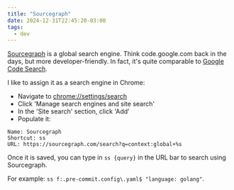 ```yaml
---
title: "Sourcegraph"
date: 2024-12-31T22:45:20-03:00
tags:
  - dev
---
```


[Sourcegraph](https://sourcegraph.com/) is a global search engine.
Think code.google.com back in the days, but more developer-friendly.
In fact, it's quite comparable to [Google Code Search](https://cs.chromium.org/).

I like to assign it as a search engine in Chrome:

- Navigate to [chrome://settings/search](chrome://settings/search)
- Click 'Manage search engines and site search'
- In the 'Site search' section, click 'Add'
- Populate it:

```
Name: Sourcegraph
Shortcut: ss
URL: https://sourcegraph.com/search?q=context:global+%s
```

Once it is saved, you can type in `ss {query}` in the URL bar to search using
Sourcegraph.

For example: `ss f:.pre-commit.config\.yaml$ "language: golang"`.
